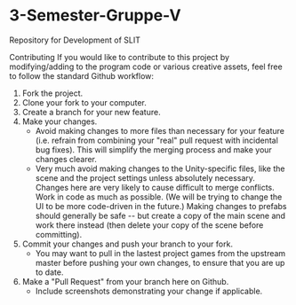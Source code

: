 # 3-Semester-Gruppe-V
Repository for Development of SLIT



Contributing
If you would like to contribute to this project by modifying/adding to the program code or various creative assets, feel free to follow the standard Github workflow:
1. Fork the project.
2. Clone your fork to your computer.
3. Create a branch for your new feature.
4. Make your changes.
    * Avoid making changes to more files than necessary for your feature (i.e. refrain from combining your "real" pull request with incidental bug fixes). This will simplify the merging process and make your changes clearer.
    * Very much avoid making changes to the Unity-specific files, like the scene and the project settings unless absolutely necessary. Changes here are very likely to cause difficult to merge conflicts. Work in code as much as possible. (We will be trying to change the UI to be more code-driven in the future.) Making changes to prefabs should generally be safe -- but create a copy of the main scene and work there instead (then delete your copy of the scene before committing).
5. Commit your changes and push your branch to your fork.
    * You may want to pull in the lastest project games from the upstream master before pushing your own changes, to ensure that you are up to date.
6. Make a "Pull Request" from your branch here on Github.
    * Include screenshots demonstrating your change if applicable.
